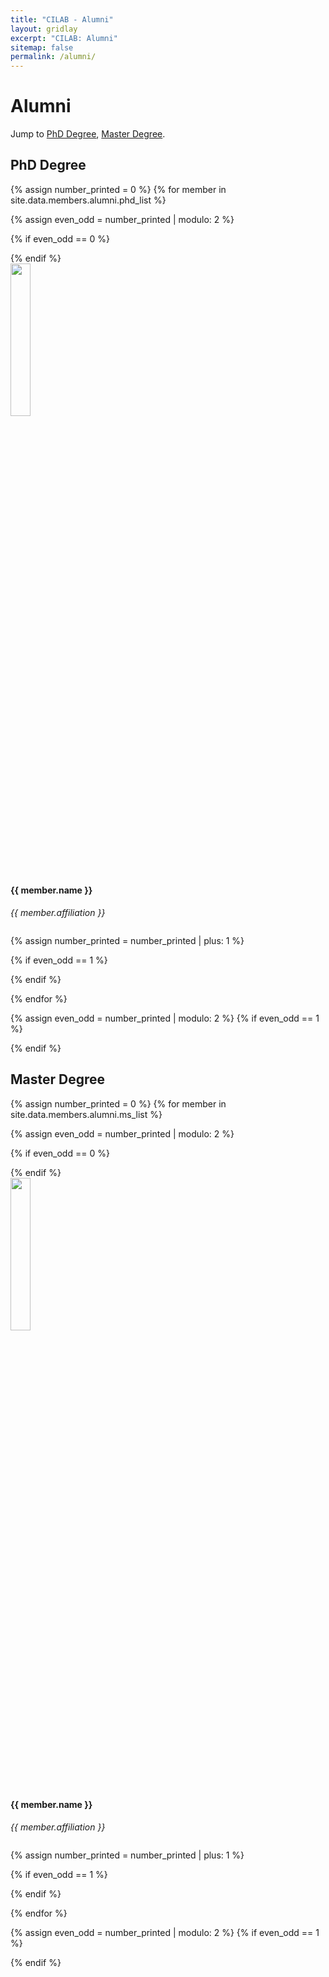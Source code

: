 ```yaml
---
title: "CILAB - Alumni"
layout: gridlay
excerpt: "CILAB: Alumni"
sitemap: false
permalink: /alumni/
---
```


# Alumni

Jump to [PhD Degree](#phd-degree), [Master Degree](#master-degree).

## PhD Degree
{% assign number_printed = 0 %}
{% for member in site.data.members.alumni.phd_list %}

{% assign even_odd = number_printed | modulo: 2 %}

{% if even_odd == 0 %}
<div class="row">
{% endif %}

<div class="col-sm-6 clearfix">
  <img src="{{ site.url }}{{ site.baseurl }}/images/teampic/{{ member.photo }}" class="img-responsive" width="25%" style="float: center" />
  <h4>{{ member.name }}</h4>
  <i>{{ member.affiliation }}</i>
  <ul style="overflow: hidden">

  </ul>
</div>

{% assign number_printed = number_printed | plus: 1 %}

{% if even_odd == 1 %}
</div>
{% endif %}

{% endfor %}

{% assign even_odd = number_printed | modulo: 2 %}
{% if even_odd == 1 %}
</div>
{% endif %}

## Master Degree
{% assign number_printed = 0 %}
{% for member in site.data.members.alumni.ms_list %}

{% assign even_odd = number_printed | modulo: 2 %}

{% if even_odd == 0 %}
<div class="row">
{% endif %}

<div class="col-sm-6 clearfix">
  <img src="{{ site.url }}{{ site.baseurl }}/images/teampic/{{ member.photo }}" class="img-responsive" width="25%" style="float: center" />
  <h4>{{ member.name }}</h4>
  <i>{{ member.affiliation }}</i>
  <ul style="overflow: hidden">

  </ul>
</div>

{% assign number_printed = number_printed | plus: 1 %}

{% if even_odd == 1 %}
</div>
{% endif %}

{% endfor %}

{% assign even_odd = number_printed | modulo: 2 %}
{% if even_odd == 1 %}
</div>
{% endif %}